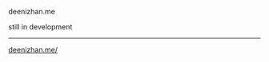 <p>deenizhan.me</p>
still in development

<hr>

<a href="https://main--deenizhanme.netlify.app/">deenizhan.me/</a>
